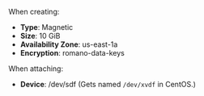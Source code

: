 When creating:
- **Type**: Magnetic
- **Size**: 10 GiB
- **Availability Zone**: us-east-1a
- **Encryption**: romano-data-keys

When attaching:
- **Device**: /dev/sdf
  (Gets named `/dev/xvdf` in CentOS.)
